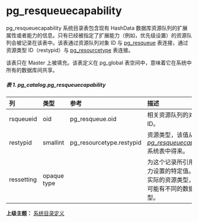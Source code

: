 # pg\_resqueuecapability

pg\_resqueuecapability 系统目录表包含现有 HashData 数据库资源队列的扩展属性或者能力的信息。只有已经被指定了扩展能力（例如，优先级设置）的资源队列会被记录在该表中。该表通过资源队列对象 ID 与 [pg\_resqueue](./pgresqueue.md) 表连接，通过资源类型 ID（restypid）与 [pg\_resourcetype](./pgresourcetype.md) 表连接。

该表只在 Master 上被填充。该表定义在 pg\_global 表空间中，意味着它在系统中所有的数据库间共享。

##### 表 1. pg\_catalog.pg\_resqueuecapability

| 列 | 类型 | 参考 | 描述 |
| :--- | :--- | :--- | :--- |
| rsqueueid | oid | pg\_resqueue.oid | 相关资源队列的对象ID。 |
| restypid | smallint | pg\_resourcetype.restypid | 资源类型，该值从 [_pg\_resqueuecapability_](./pgresqueuecapability.md) 系统表中得来。 |
| ressetting | opaque type |  | 为这个记录所引用的能力设置的特定值。根据实际的资源类型，该值可能有不同的数据类型。 |

**上级主题：** [系统目录定义](./README.md)
